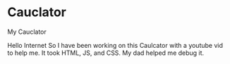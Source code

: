# Cauclator
My Cauclator

Hello Internet So I have been working on this Caulcator with a youtube vid to help me.
It took HTML, JS, and CSS.
My dad helped me debug it.
